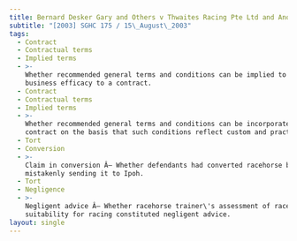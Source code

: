 ```yaml
---
title: Bernard Desker Gary and Others v Thwaites Racing Pte Ltd and Another
subtitle: "[2003] SGHC 175 / 15\_August\_2003"
tags:
  - Contract
  - Contractual terms
  - Implied terms
  - >-
    Whether recommended general terms and conditions can be implied to give
    business efficacy to a contract.
  - Contract
  - Contractual terms
  - Implied terms
  - >-
    Whether recommended general terms and conditions can be incorporated into a
    contract on the basis that such conditions reflect custom and practice.
  - Tort
  - Conversion
  - >-
    Claim in conversion Â– Whether defendants had converted racehorse by
    mistakenly sending it to Ipoh.
  - Tort
  - Negligence
  - >-
    Negligent advice Â– Whether racehorse trainer\'s assessment of racehorse\'s
    suitability for racing constituted negligent advice.
layout: single
---
```


